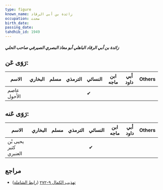 ```yaml
---
type: figure
known_name: زائدة بن أبي الرقاد
occupation: محدث
birth_date:
passing_date:
tahdhib_id: 1949
---
```

##### زائدة بن أبي الرقاد الباهلي أبو معاذ البصري الصيرفي صاحب الحلي

## رَوَى عَن:
| الاسم       | البخاري | مسلم | الترمذي | النسائي | ابن ماجه | أبي داود | Others |
| ----------- | ------- | ---- | ------- | ------- | -------- | -------- | ------ |
| عاصم الأحول |         |      |         | ✔       |          |          |        |
## رَوَى عَنه:
| الاسم                 | البخاري | مسلم | الترمذي | النسائي | ابن ماجه | أبي داود | Others |
| --------------------- | ------- | ---- | ------- | ------- | -------- | -------- | ------ |
| يحيى بْن كثير العنبري |         |      |         | ✔       |          |          |        |
## مراجع
- [تهذيب الكمال ٩-٢٧٢](obsidian://open?vault=Tahdhib-al-Kamal&file=Figures/١٩٤٩-زائدة%20بن%20أبي%20الرقاد%20الباهلي%20أبو%20معاذ%20البصري%20الصيرفي%20صاحب%20الحلي) ([رابط الشاملة](https://shamela.ws/book/3722/4512))